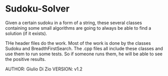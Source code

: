 # Sudoku-Solver
Given a certain sudoku in a form of a string, these several classes containing some small algorithms are going to always be able to find a solution (if it exists).

THe header files do the work. Most of the work is done by the classes Sudoku and BreadthFirstSearch. The .cpp files all include these classes and use them to run some tests. So if someone runs them, he will be able to see the positive results.

AUTHOR: Giulio Di Zio
VERSION: v1.2
